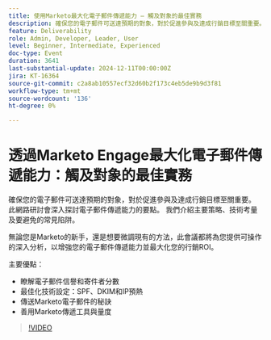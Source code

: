 ```yaml
---
title: 使用Marketo最大化電子郵件傳遞能力 — 觸及對象的最佳實務
description: 確保您的電子郵件可送達預期的對象，對於促進參與及達成行銷目標至關重要。
feature: Deliverability
role: Admin, Developer, Leader, User
level: Beginner, Intermediate, Experienced
doc-type: Event
duration: 3641
last-substantial-update: 2024-12-11T00:00:00Z
jira: KT-16364
source-git-commit: c2a8ab10557ecf32d60b2f173c4eb5de9b9d3f81
workflow-type: tm+mt
source-wordcount: '136'
ht-degree: 0%

---
```



# 透過Marketo Engage最大化電子郵件傳遞能力：觸及對象的最佳實務

確保您的電子郵件可送達預期的對象，對於促進參與及達成行銷目標至關重要。 此網路研討會深入探討電子郵件傳遞能力的要點。 我們介紹主要策略、技術考量及要避免的常見陷阱。

無論您是Marketo的新手，還是想要微調現有的方法，此會議都將為您提供可操作的深入分析，以增強您的電子郵件傳遞能力並最大化您的行銷ROI。

主要優點：

- 瞭解電子郵件信譽和寄件者分數
- 最佳化技術設定：SPF、DKIM和IP預熱
- 傳送Marketo電子郵件的秘訣
- 善用Marketo傳遞工具與量度

>[!VIDEO](https://video.tv.adobe.com/v/3435343/?learn=on&enablevpops)
